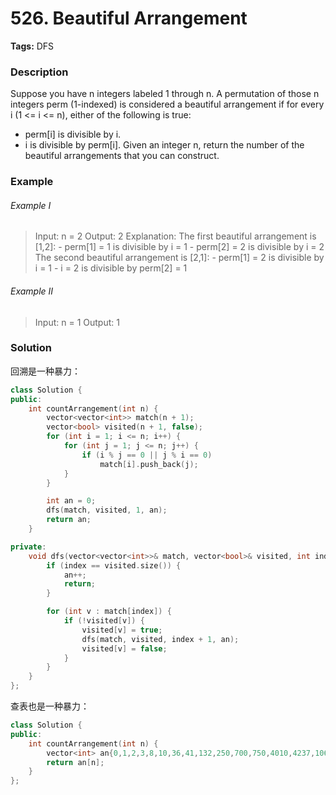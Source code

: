 # 526. Beautiful Arrangement

**Tags:** DFS

### Description

Suppose you have n integers labeled 1 through n. A permutation of those n integers perm (1-indexed) is considered a beautiful arrangement if for every i (1 <= i <= n), either of the following is true:

- perm[i] is divisible by i.
- i is divisible by perm[i].
Given an integer n, return the number of the beautiful arrangements that you can construct.

### Example 

###### Example I

> Input: n = 2
> Output: 2
> Explanation: 
> The first beautiful arrangement is [1,2]:
>     - perm[1] = 1 is divisible by i = 1
>     - perm[2] = 2 is divisible by i = 2
> The second beautiful arrangement is [2,1]:
>     - perm[1] = 2 is divisible by i = 1
>     - i = 2 is divisible by perm[2] = 1

###### Example II

> Input: n = 1
> Output: 1

### Solution

回溯是一种暴力：

```c++
class Solution {
public:
    int countArrangement(int n) {
        vector<vector<int>> match(n + 1);
        vector<bool> visited(n + 1, false);
        for (int i = 1; i <= n; i++) {
            for (int j = 1; j <= n; j++) {
                if (i % j == 0 || j % i == 0)
                    match[i].push_back(j);
            }
        }

        int an = 0;
        dfs(match, visited, 1, an);
        return an;
    }

private:
    void dfs(vector<vector<int>>& match, vector<bool>& visited, int index, int& an) {
        if (index == visited.size()) {
            an++;
            return;
        }

        for (int v : match[index]) {
            if (!visited[v]) {
                visited[v] = true;
                dfs(match, visited, index + 1, an);
                visited[v] = false;
            }
        }
    }
};
```

查表也是一种暴力：

```c++
class Solution {
public:
    int countArrangement(int n) {
        vector<int> an{0,1,2,3,8,10,36,41,132,250,700,750,4010,4237,10680,24679};
        return an[n];
    }
};
```
